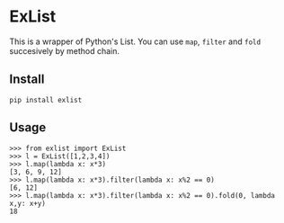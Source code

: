 # ExList
This is a wrapper of Python's List.
You can use `map`, `filter` and `fold` succesively by method chain.

## Install
```
pip install exlist
```
## Usage
```python3
>>> from exlist import ExList
>>> l = ExList([1,2,3,4])
>>> l.map(lambda x: x*3)
[3, 6, 9, 12]
>>> l.map(lambda x: x*3).filter(lambda x: x%2 == 0)
[6, 12]
>>> l.map(lambda x: x*3).filter(lambda x: x%2 == 0).fold(0, lambda x,y: x+y)
18
```
